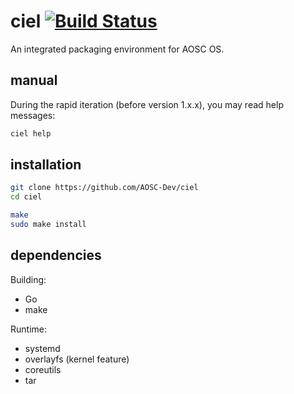 # ciel [![Build Status](https://api.travis-ci.org/AOSC-Dev/ciel.svg)](https://travis-ci.org/AOSC-Dev/ciel)
An integrated packaging environment for AOSC OS.

## manual

During the rapid iteration (before version 1.x.x), you may read help messages:
```bash
ciel help
```

## installation


```bash
git clone https://github.com/AOSC-Dev/ciel
cd ciel

make
sudo make install
```

## dependencies

Building:
- Go
- make

Runtime:
- systemd
- overlayfs (kernel feature)
- coreutils
- tar
